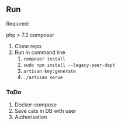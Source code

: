 

## Run

Reqiured:

php > 7.2
composer


1. Clone repo
2. Run in command line
   1. `composer install` 
   2. `sudo npm install --legacy-peer-dept`
   3. `artisan key:generate`
   4. `./artisan serve`

### ToDo

1. Docker-compose
2. Save cats in DB with user
3. Authorisation